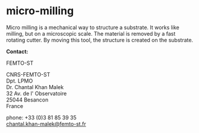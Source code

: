 # micro-milling

Micro milling is a mechanical way to structure a substrate. It works like milling, but on a microscopic scale. The material is removed by a fast rotating cutter. By moving this tool, the structure is created on the substrate.
<!--break-->
__Contact:__

FEMTO-ST

CNRS-FEMTO-ST  
Dpt. LPMO  
Dr. Chantal Khan Malek  
32 Av. de l' Observatoire  
25044 Besancon  
France  

phone: +33 (0)3 81 85 39 35  
chantal.khan-malek@femto-st.fr